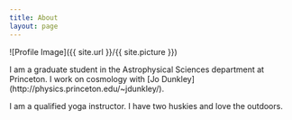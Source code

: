 ```yaml
---
title: About
layout: page
---
```

![Profile Image]({{ site.url }}/{{ site.picture }})

<p>I am a graduate student in the Astrophysical Sciences department at 
Princeton. I work on cosmology with [Jo Dunkley] (http://physics.princeton.edu/~jdunkley/). </p>

<p>I am a qualified yoga instructor. I have two huskies and love the outdoors. </p>
